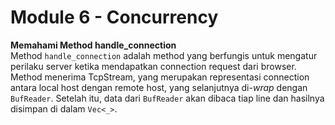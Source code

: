 # Module 6 - Concurrency #

**Memahami Method handle_connection** <br>
Method `handle_connection` adalah method yang berfungis untuk mengatur perilaku server ketika mendapatkan connection request dari browser. 
Method menerima TcpStream, yang merupakan representasi connection antara local host dengan remote host, yang selanjutnya di-*wrap* dengan `BufReader`. Setelah itu, data dari `BufReader` akan dibaca tiap line dan hasilnya disimpan di dalam `Vec<_>`.